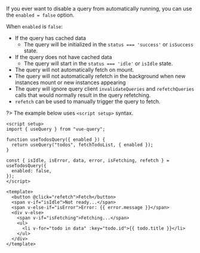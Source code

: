 If you ever want to disable a query from automatically running, you can use the `enabled = false` option.

When `enabled` is `false`:

- If the query has cached data
  - The query will be initialized in the `status === 'success'` or `isSuccess` state.
- If the query does not have cached data
  - The query will start in the `status === 'idle'` or `isIdle` state.
- The query will not automatically fetch on mount.
- The query will not automatically refetch in the background when new instances mount or new instances appearing
- The query will ignore query client `invalidateQueries` and `refetchQueries` calls that would normally result in the query refetching.
- `refetch` can be used to manually trigger the query to fetch.

?> The example below uses `<script setup>` syntax.

```vue
<script setup>
import { useQuery } from "vue-query";

function useTodosQuery({ enabled }) {
  return useQuery("todos", fetchTodoList, { enabled });
}

const { isIdle, isError, data, error, isFetching, refetch } = useTodosQuery({
  enabled: false,
});
</script>

<template>
  <button @click="refetch">Fetch</button>
  <span v-if="isIdle">Not ready...</span>
  <span v-else-if="isError">Error: {{ error.message }}</span>
  <div v-else>
    <span v-if="isFetching">Fetching...</span>
    <ul>
      <li v-for="todo in data" :key="todo.id">{{ todo.title }}</li>
    </ul>
  </div>
</template>
```
